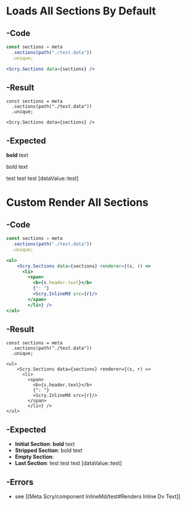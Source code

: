 # Loads All Sections By Default
## -Code
```jsx
const sections = meta
  .sections(path("./test.data"))
  .unique;

<Scry.Sections data={sections} />
```

## -Result
```jsx:
const sections = meta
  .sections(path("./test.data"))
  .unique;

<Scry.Sections data={sections} />
```

## -Expected
**bold** text

bold text

test test test [dataValue::test]

# Custom Render All Sections
## -Code
```jsx
const sections = meta
  .sections(path("./test.data"))
  .unique;

<ul>
	<Scry.Sections data={sections} renderer={(s, r) => 
	  <li>
	    <span>
	      <b>{s.header.text}</b> 
	      {": "}
	      <Scry.InlineMd src={r}/>
	    </span>
		</li>} />
</ul>

```

## -Result
```jsx:
const sections = meta
  .sections(path("./test.data"))
  .unique;

<ul>
	<Scry.Sections data={sections} renderer={(s, r) => 
	  <li>
	    <span>
	      <b>{s.header.text}</b> 
	      {": "}
	      <Scry.InlineMd src={r}/>
	    </span>
		</li>} />
</ul>

```

## -Expected
-   **Initial Section**: **bold** text
-   **Stripped Section**: bold text
-   **Empty Section**:
-   **Last Section**: test test test [dataValue::test]

## -Errors
- see [[Meta Scry/component InlineMd/test#Renders Inline Dv Text]]